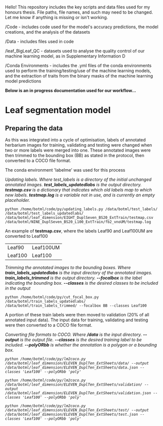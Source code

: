 Hello! This repository includes the key scripts and data files used for my honours thesis. File paths, file names, and such may need to be changed. Let me know if anything is missing or isn't working. 

/Code - includes code used for the model's accuracy predictions, the model creations, and the analysis of the datasets

/Data - includes files used in code

/leaf_BigLeaf_QC - datasets used to analyse the quality control of our machine learning model, as in Supplementary Information D

/Conda Environments - includes the .yml files of the conda environments used to perform the training/testing/use of the machine learning models, and the extraction of traits from the binary masks of the machine learning model predictions 

<b> Below is an in progress documentation used for our workflow... </b>

<h1>Leaf segmentation model</h1>
<h2>Preparing the data</h2>

<p>As this was integrated into a cycle of optimisation, labels of annotated herbarium images for training, validating and testing were changed when two or more labels were merged into one. These annotated images were then trimmed to the bounding box (BB) as stated in the protocol, then converted to a COCO file format.</p>
<p>The conda environment 'labelme' was used for this process</p>

<p><i> Updating labels. Where test_labels is a directory of the initial unchanged annotated images. <b>test_labels_updatedlabs</b> is the output directory. <b>testmap.csv</b> is a dictionary that indicates which old labels map to which new labels. <b>testmap.log</b> is a variable not in use, and is currently an empty placeholder.</i></p>

```
python /home/botml/code/py/updating_labels.py /data/botml/test_labels/ /data/botml/test_labels_updatedlabs/ /data/botml/leaf_dimension/EIGHT_DuplSeven_BS20_ExtTrain/testmap.csv /data/botml/NINE_DuplSeven_BS20_L100_ExtTrain/fb2_vnoUM/testmap.log
```

<p>An example of <b>testmap.csv</b>, where the labels Leaf90 and Leaf100UM are converted to Leaf100</p>

<table>
  <tr>
    <td>Leaf90</td>
    <td>Leaf100UM</td>
  </tr>
  <tr>
    <td>Leaf100</td>
    <td>Leaf100</td>
  </tr>
</table>

<p><i> Trimming the annotated images to the bounding boxes. Where <b>train_labels_updatedlabs</b> is the input directory of the annotated images. <b>train_labels_trimmed</b> is the output directory. <b>--focalbox</b> is the label indicating the bounding box. <b>--classes</b> is the desired classes to be included in the output</i></p>

```
python /home/botml/code/py/cut_focal_box.py /data/botml/train_labels_updatedlabs/ /data/botml/train_labels_trimmed/ --focalbox BB --classes Leaf100
```

<p>A portion of these train labels were then moved to validation (20% of all annotated input data). The input data for training, validating and testing were then converted to a COCO file format.</p>

<p><i> Converting file formats to COCO. Where <b>/data</b> is the input directory. <b>--output</b> is the output file. <b>--classes</b> is the desired training label to be included. <b>--polyORbb</b> is whether the annotation is a polygon or a bounding box.</p>

```
python /home/botml/code/py/lm2coco.py /data/botml/leaf_dimension/ELEVEN_DuplTen_ExtSheets/data/ --output /data/botml/leaf_dimension/ELEVEN_DuplTen_ExtSheets/data.json --classes 'Leaf100' --polyORbb 'poly'

python /home/botml/code/py/lm2coco.py /data/botml/leaf_dimension/ELEVEN_DuplTen_ExtSheets/validation/ --output /data/botml/leaf_dimension/ELEVEN_DuplTen_ExtSheets/validation.json --classes 'Leaf100' --polyORbb 'poly'

python /home/botml/code/py/lm2coco.py /data/botml/leaf_dimension/ELEVEN_DuplTen_ExtSheets/test/ --output /data/botml/leaf_dimension/ELEVEN_DuplTen_ExtSheets/test.json --classes 'Leaf100' --polyORbb 'poly'
```
